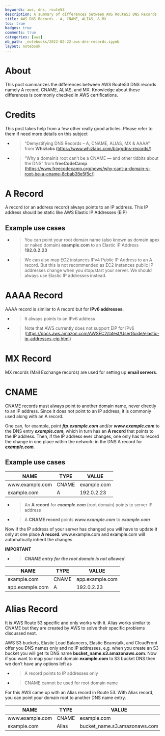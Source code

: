 ```yaml
---
keywords: aws, dns, route53
description: A summary of differences between AWS Route53 DNS Records
title: AWS DNS Records - A, CNAME, ALIAS, & MX
toc: true 
badges: true
comments: true
categories: [aws]
nb_path: _notebooks/2022-02-22-aws-dns-records.ipynb
layout: notebook
---
```


<!--
#################################################
### THIS FILE WAS AUTOGENERATED! DO NOT EDIT! ###
#################################################
# file to edit: _notebooks/2022-02-22-aws-dns-records.ipynb
-->

<div class="container" id="notebook-container">
        
<div class="cell border-box-sizing text_cell rendered"><div class="inner_cell">
<div class="text_cell_render border-box-sizing rendered_html">
<h1 id="About">About<a class="anchor-link" href="#About"> </a></h1><p>This post summarizes the differences between AWS Route53 DNS records namely A record, CNAME, ALIAS, and MX. Knowledge about these differences is commonly checked in AWS certifications.</p>

</div>
</div>
</div>
<div class="cell border-box-sizing text_cell rendered"><div class="inner_cell">
<div class="text_cell_render border-box-sizing rendered_html">
<h1 id="Credits">Credits<a class="anchor-link" href="#Credits"> </a></h1><p>This post takes help from a few other really good articles. Please refer to them if need more details on this subject</p>
<ul>
<li><blockquote><p>“Demystifying DNS Records – A, CNAME, ALIAS, MX &amp; AAAA” from <strong>Whizlabs (</strong><a href="https://www.whizlabs.com/blog/dns-records/"><span class="underline">https://www.whizlabs.com/blog/dns-records/</span></a>)</p>
</blockquote>
</li>
<li><blockquote><p>“Why a domain’s root can’t be a CNAME — and other tidbits about the DNS” from <strong>freeCodeCamp (</strong><a href="https://www.freecodecamp.org/news/why-cant-a-domain-s-root-be-a-cname-8cbab38e5f5c/"><span class="underline">https://www.freecodecamp.org/news/why-cant-a-domain-s-root-be-a-cname-8cbab38e5f5c/</span></a>)</p>
</blockquote>
</li>
</ul>

</div>
</div>
</div>
<div class="cell border-box-sizing text_cell rendered"><div class="inner_cell">
<div class="text_cell_render border-box-sizing rendered_html">
<h1 id="A-Record">A Record<a class="anchor-link" href="#A-Record"> </a></h1><p>A record (or an address record) always points to an IP address. This IP address should be static like AWS Elastic IP Addresses (EIP)</p>
<h2 id="Example-use-cases">Example use cases<a class="anchor-link" href="#Example-use-cases"> </a></h2><ul>
<li><blockquote><p>You can point your root domain name (also known as domain apex or naked domain) <strong>example.com</strong> to an Elastic IP Address <strong>192.0.2.23</strong></p>
</blockquote>
</li>
<li><blockquote><p>We can also map EC2 instances IPv4 Public IP Address to an A record. But this is not recommended as EC2 instances public IP addresses change when you stop/start your server. We should always use Elastic IP addresses instead.</p>
</blockquote>
</li>
</ul>

</div>
</div>
</div>
<div class="cell border-box-sizing text_cell rendered"><div class="inner_cell">
<div class="text_cell_render border-box-sizing rendered_html">
<h1 id="AAAA-Record">AAAA Record<a class="anchor-link" href="#AAAA-Record"> </a></h1><p>AAAA record is similar to A record but for <strong>IPv6 addresses</strong>.</p>
<ul>
<li><blockquote><p>It always points to an IPv6 address</p>
</blockquote>
</li>
<li><blockquote><p>Note that AWS currently does not support EIP for IPv6 (<a href="https://docs.aws.amazon.com/AWSEC2/latest/UserGuide/elastic-ip-addresses-eip.html"><span class="underline">https://docs.aws.amazon.com/AWSEC2/latest/UserGuide/elastic-ip-addresses-eip.html</span></a>)</p>
</blockquote>
</li>
</ul>

</div>
</div>
</div>
<div class="cell border-box-sizing text_cell rendered"><div class="inner_cell">
<div class="text_cell_render border-box-sizing rendered_html">
<h1 id="MX-Record">MX Record<a class="anchor-link" href="#MX-Record"> </a></h1><p>MX records (Mail Exchange records) are used for setting up <strong>email servers</strong>.</p>

</div>
</div>
</div>
<div class="cell border-box-sizing text_cell rendered"><div class="inner_cell">
<div class="text_cell_render border-box-sizing rendered_html">
<h1 id="CNAME">CNAME<a class="anchor-link" href="#CNAME"> </a></h1><p>CNAME records must always point to another domain name, never directly to an IP address. Since it does not point to an IP address, it is commonly used along with an A record.</p>
<p>One can, for example, point <strong><em>ftp.example.com</em></strong> and/or <strong><em>www.example.com</em></strong> to the DNS entry <strong><em>example.com</em></strong>, which in turn has an <strong>A record</strong> that points to the IP address. Then, if the IP address ever changes, one only has to record the change in one place within the network: in the DNS A record for <strong><em>example.com</em></strong>.</p>
<h2 id="Example-use-cases">Example use cases<a class="anchor-link" href="#Example-use-cases"> </a></h2><table>
<thead><tr>
<th>NAME</th>
<th>TYPE</th>
<th>VALUE</th>
</tr>
</thead>
<tbody>
<tr>
<td>www.example.com</td>
<td>CNAME</td>
<td>example.com</td>
</tr>
<tr>
<td>example.com</td>
<td>A</td>
<td>192.0.2.23</td>
</tr>
</tbody>
</table>
<ul>
<li><blockquote><p>An <strong>A record</strong> for <strong><em>example.com</em></strong> (root domain) points to server IP address</p>
</blockquote>
</li>
<li><blockquote><p>A <strong>CNAME record</strong> points <strong><em>www.example.com</em></strong> to <strong><em>example.com</em></strong></p>
</blockquote>
</li>
</ul>
<p>Now if the IP address of your server has changed you will have to update it only at one place <strong>A record</strong>. www.example.com and example.com will automatically inherit the changes.</p>
<p><strong>IMPORTANT</strong></p>
<ul>
<li><blockquote><p><strong><em>CNAME entry for the root domain is not allowed</em></strong>.</p>
</blockquote>
</li>
</ul>
<table>
<thead><tr>
<th>NAME</th>
<th>TYPE</th>
<th>VALUE</th>
</tr>
</thead>
<tbody>
<tr>
<td>example.com</td>
<td>CNAME</td>
<td>app.example.com</td>
</tr>
<tr>
<td>app.example.com</td>
<td>A</td>
<td>192.0.2.23</td>
</tr>
</tbody>
</table>

</div>
</div>
</div>
<div class="cell border-box-sizing text_cell rendered"><div class="inner_cell">
<div class="text_cell_render border-box-sizing rendered_html">
<h1 id="Alias-Record">Alias Record<a class="anchor-link" href="#Alias-Record"> </a></h1><p>It is AWS Route 53 specific and only works with it. Alias works similar to CNAME but they are created by AWS to solve their specific problems discussed next.</p>
<p>AWS S3 buckets, Elastic Load Balancers, Elastic Beanstalk, and CloudFront offer you DNS names only and no IP addresses. e.g. when you create an S3 bucket you will get its DNS name <strong>bucket_name.s3.amazonaws.com</strong>. Now if you want to map your root domain <strong>example.com</strong> to S3 bucket DNS then we don’t have any options left as</p>
<ul>
<li><blockquote><p>A record points to IP addresses only</p>
</blockquote>
</li>
<li><blockquote><p>CNAME cannot be used for root domain name</p>
</blockquote>
</li>
</ul>
<p>For this AWS came up with an Alias record in Route 53. With Alias record, you can point your domain root to another DNS name entry.</p>
<table>
<thead><tr>
<th>NAME</th>
<th>TYPE</th>
<th>VALUE</th>
</tr>
</thead>
<tbody>
<tr>
<td>www.example.com</td>
<td>CNAME</td>
<td>example.com</td>
</tr>
<tr>
<td>example.com</td>
<td>Alias</td>
<td>bucket_name.s3.amazonaws.com</td>
</tr>
</tbody>
</table>

</div>
</div>
</div>
</div>
 

